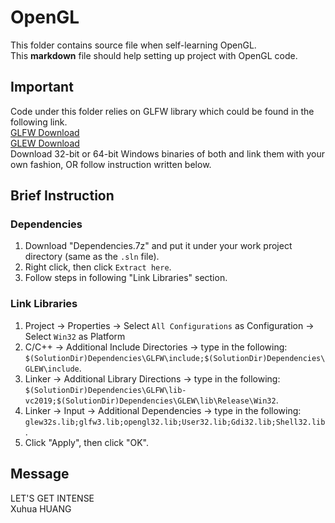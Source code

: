 # OpenGL
This folder contains source file when self-learning OpenGL.  
This **markdown** file should help setting up project with OpenGL code.

## Important
Code under this folder relies on GLFW library which could be found in the following link.  
[GLFW Download](https://www.glfw.org/download.html)  
[GLEW Download](http://glew.sourceforge.net/)  
Download 32-bit or 64-bit Windows binaries of both and link them with your own fashion, OR follow instruction written below.

## Brief Instruction
### Dependencies
1) Download "Dependencies.7z" and put it under your work project directory (same as the `.sln` file).  
2) Right click, then click `Extract here`.<br>
3) Follow steps in following "Link Libraries" section.

### Link Libraries
1) Project -> Properties -> Select `All Configurations` as Configuration -> Select `Win32` as Platform  
2) C/C++ -> Additional Include Directories -> type in the following:  
   `$(SolutionDir)Dependencies\GLFW\include;$(SolutionDir)Dependencies\GLEW\include`.<br>
3) Linker -> Additional Library Directions -> type in the following:  
   `$(SolutionDir)Dependencies\GLFW\lib-vc2019;$(SolutionDir)Dependencies\GLEW\lib\Release\Win32`.<br>
4) Linker -> Input -> Additional Dependencies -> type in the following:  
   `glew32s.lib;glfw3.lib;opengl32.lib;User32.lib;Gdi32.lib;Shell32.lib`.<br>
5) Click "Apply", then click "OK".

## Message
LET'S GET INTENSE  
Xuhua HUANG

